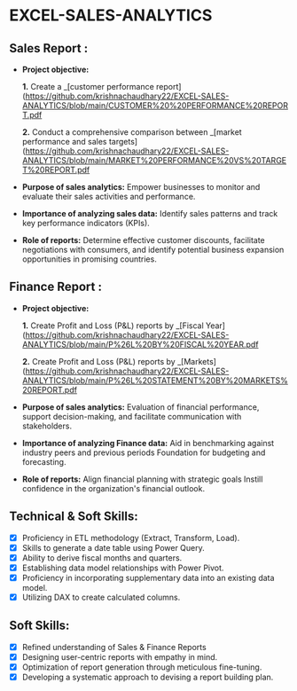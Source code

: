 # EXCEL-SALES-ANALYTICS
## Sales Report :


- **Project objective:** 

    **1.** Create a _[customer performance report](https://github.com/krishnachaudhary22/EXCEL-SALES-ANALYTICS/blob/main/CUSTOMER%20%20PERFORMANCE%20REPORT.pdf

    **2.** Conduct a comprehensive comparison between _[market performance and sales targets](https://github.com/krishnachaudhary22/EXCEL-SALES-ANALYTICS/blob/main/MARKET%20PERFORMANCE%20VS%20TARGET%20REPORT.pdf

- **Purpose of sales analytics:** Empower businesses to monitor and evaluate their sales activities and performance.

- **Importance of analyzing sales data:** Identify sales patterns and track key performance indicators (KPIs).

- **Role of reports:** Determine effective customer discounts, facilitate negotiations with consumers, and identify potential business expansion opportunities in promising countries.


## Finance Report :

- **Project objective:** 

    **1.** Create Profit and Loss (P&L) reports by _[Fiscal Year](https://github.com/krishnachaudhary22/EXCEL-SALES-ANALYTICS/blob/main/P%26L%20BY%20FISCAL%20YEAR.pdf

   **2.** Create Profit and Loss (P&L) reports by _[Markets](https://github.com/krishnachaudhary22/EXCEL-SALES-ANALYTICS/blob/main/P%26L%20STATEMENT%20BY%20MARKETS%20REPORT.pdf

- **Purpose of sales analytics:** Evaluation of financial performance, support decision-making, and facilitate communication with stakeholders.

- **Importance of analyzing Finance data:** Aid in benchmarking against industry peers and previous periods Foundation for budgeting and forecasting.

- **Role of reports:** Align financial planning with strategic goals Instill confidence in the organization's financial outlook.


## Technical & Soft Skills:
- [x]	Proficiency in ETL methodology (Extract, Transform, Load).
- [x]	Skills to generate a date table using Power Query.
- [x]	Ability to derive fiscal months and quarters.
- [x]	Establishing data model relationships with Power Pivot.
- [x]	Proficiency in incorporating supplementary data into an existing data model.
- [x]	Utilizing DAX to create calculated columns.

## Soft Skills:
- [x]	Refined understanding of Sales & Finance Reports
- [x]	Designing user-centric reports with empathy in mind.
- [x]	Optimization of report generation through meticulous fine-tuning.
- [x]	Developing a systematic approach to devising a report building plan.
